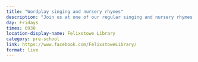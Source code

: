 ```yaml
---
title: "Wordplay singing and nursery rhymes"
description: "Join us at one of our regular singing and nursery rhymes sessions."
day: Fridays
times: 0930
location-display-name: Felixstowe Library
category: pre-school
link: https://www.facebook.com/FelixstoweLibrary/
format: live
---
```

